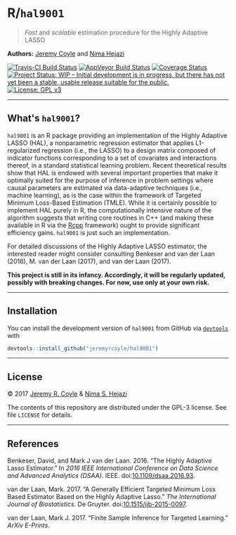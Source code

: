 
<!-- README.md is generated from README.Rmd. Please edit that file -->
R/`hal9001`
===========

> *Fast* and *scalable* estimation procedure for the Highly Adaptive LASSO

**Authors:** [Jeremy Coyle](https://github.com/jeremyrcoyle) and [Nima Hejazi](http://nimahejazi.org)

[![Travis-CI Build Status](https://travis-ci.org/jeremyrcoyle/hal9001.svg?branch=master)](https://travis-ci.org/jeremyrcoyle/hal9001) [![AppVeyor Build Status](https://ci.appveyor.com/api/projects/status/github/jeremyrcoyle/hal9001?branch=master&svg=true)](https://ci.appveyor.com/project/jeremyrcoyle/hal9001) [![Coverage Status](https://img.shields.io/codecov/c/github/jeremyrcoyle/hal9001/master.svg)](https://codecov.io/github/jeremyrcoyle/hal9001?branch=master) [![Project Status: WIP – Initial development is in progress, but there has not yet been a stable, usable release suitable for the public.](http://www.repostatus.org/badges/latest/wip.svg)](http://www.repostatus.org/#wip) [![License: GPL v3](https://img.shields.io/badge/License-GPL%20v3-blue.svg)](http://www.gnu.org/licenses/gpl-3.0)

------------------------------------------------------------------------

What's `hal9001`?
-----------------

`hal9001` is an R package providing an implementation of the Highly Adaptive LASSO (HAL), a nonparametric regression estimator that applies L1-regularized regression (i.e., the LASSO) to a design matrix composed of indicator functions corresponding to a set of covariates and interactions thereof, in a standard statistical learning problem. Recent theoretical results show that HAL is endowed with several important properties that make it optimally suited for the purpose of inference in problem settings where causal parameters are estimated via data-adaptive techniques (i.e., machine learning), as is the case within the framework of Targeted Minimum Loss-Based Estimation (TMLE). While it is certainly possible to implement HAL purely in R, the computationally intensive nature of the algorithm suggests that writing core routines in C++ (and making these available in R via the [Rcpp](http://www.rcpp.org/) framework) ought to provide significant efficiency gains. `hal9001` is just such an implementation.

For detailed discussions of the Highly Adaptive LASSO estimator, the interested reader might consider consulting Benkeser and van der Laan (2016), M. van der Laan (2017), and van der Laan (2017).

**This project is still in its infancy. Accordingly, it will be regularly updated, possibly with breaking changes. For now, use only at your own risk.**

------------------------------------------------------------------------

Installation
------------

<!--
For standard use, we recommend installing the package from
[CRAN](https://cran.r-project.org/) via


```r
install.packages("hal9001")
```
-->
You can install the development version of `hal9001` from GitHub via [`devtools`](https://www.rstudio.com/products/rpackages/devtools/) with

``` r
devtools::install_github("jeremyrcoyle/hal9001")
```

------------------------------------------------------------------------

License
-------

© 2017 [Jeremy R. Coyle](https://github.com/jeremyrcoyle) & [Nima S. Hejazi](http://nimahejazi.org)

The contents of this repository are distributed under the GPL-3 license. See file `LICENSE` for details.

------------------------------------------------------------------------

References
----------

Benkeser, David, and Mark J van der Laan. 2016. “The Highly Adaptive Lasso Estimator.” In *2016 IEEE International Conference on Data Science and Advanced Analytics (DSAA)*. IEEE. doi:[10.1109/dsaa.2016.93](https://doi.org/10.1109/dsaa.2016.93).

van der Laan, Mark. 2017. “A Generally Efficient Targeted Minimum Loss Based Estimator Based on the Highly Adaptive Lasso.” *The International Journal of Biostatistics*. De Gruyter. doi:[10.1515/ijb-2015-0097](https://doi.org/10.1515/ijb-2015-0097).

van der Laan, Mark J. 2017. “Finite Sample Inference for Targeted Learning.” *ArXiv E-Prints*.
